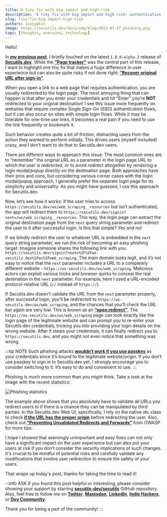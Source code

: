 ```yaml
---
title: A tiny fix with big impact and high risk
description: "A tiny fix with big impact and high risk: authentication, SSO, open redirect, preventing unvalidated redirects."
slug: tiny-fix-big-impact-high-risk
authors: azasypkin
image: https://secutils.dev/docs/img/blog/2023-07-27_phishing.png
tags: [thoughts, overview, technology]
---
```

Hello!

In [**my previous post**](https://secutils.dev/docs/blog/alpha2-release), I briefly touched on the latest `1.0.0-alpha.2` release of [**Secutils.dev**](https://secutils.dev). While the [**"Page tracker"**](https://secutils.dev/docs/guides/web_scraping/page) was the central part of this release, I want to highlight one tiny fix that makes a huge difference in user experience but can also be quite risky if not done right: [**“Recover original URL after sign-in”**](https://github.com/secutils-dev/secutils/issues/9).

<!--truncate-->

When you open a link to a web page that requires authentication, you are usually redirected to the login page. The most annoying thing that can happen is that after you enter your credentials and hit “Enter” you’re **NOT** redirected to your original destination! I see this issue more frequently on websites that require complex Single Sign-On (SSO) authentication flows, but it can also occur on sites with simple login flows. While it may be tolerable for one-time use links, it becomes a real pain if you need to use the link frequently or bookmark it.

Such behavior creates quite a bit of friction, distracting users from the action they wanted to perform initially. This drives users (myself included) crazy, and I don’t want to do that to Secutils.dev users.

There are different ways to approach this issue. The most common ones are to “remember” the original URL as a parameter in the login page URL to which the user is redirected, or to avoid redirect altogether by rendering a login modal/popup directly on the destination page. Both approaches have their pros and cons, but considering various corner cases with the login modal/popup approach, I generally prefer the separate login page for its simplicity and universality. As you might have guessed, I use this approach for Secutils.dev.

Now, let’s see how it works: If the user tries to access `https://secutils.dev/ws/web_scraping__resources` but isn’t authenticated, the app will redirect them to `https://secutils.dev/signin?next=/ws/web_scraping__resources`. This way, the login page can extract the original destination page from the `next` query string parameter and redirect the user to it after successful login. Is this that simple? Yes and no!

If we blindly redirect the user to whatever URL is embedded in the `next` query string parameter, we run the risk of becoming an easy phishing target. Imagine someone shares the following link with you: `https://secutils.dev/signin?next=%2F%2Fws-secutils.dev%2Fws%2Fweb_scraping`. The main domain looks legit, and it’s not easy to notice that the `next` parameter includes a URL to a completely different website - `https://ws-secutils.dev/ws/web_scraping`. Malicious actors can exploit various tricks and browser quirks to conceal the real destination in the `next` parameter. For example, here I used a URL-encoded protocol-relative URL (`//` instead of `https://`).

If Secutils.dev doesn’t validate the URL from the `next` parameter properly, after successful login, you'll be redirected to `https://ws-secutils.dev/ws/web_scraping`, and the chances that you'll check the URL bar again are very low. This is known as an [**“open redirect”**](https://cwe.mitre.org/data/definitions/601.html). The `https://ws-secutils.dev/ws/web_scraping` page can look exactly like the login page of the legitimate website and can prompt you to re-enter your Secutils.dev credentials, tricking you into providing your login details on the wrong website. After it steals your credentials, it can finally redirect you to `https://secutils.dev`, and you might not even notice that something was wrong.

:::tip NOTE
Such phishing attacks [**wouldn’t work if you use passkey**](https://support.apple.com/en-us/102195) as your credentials since it’s bound to the legitimate website/origin. If you don’t use passkey to sign in to Secutils.dev yet, I strongly encourage you to consider switching to it. It’s easy to do and convenient to use.
:::

Phishing is much more common than you might think. Take a look at the image with the recent statistics:

![Phishing statistics](https://secutils.dev/docs/img/blog/2023-07-27_phishing.png)

The example above shows that you absolutely have to validate all URLs you redirect users to if there is a chance they can be manipulated by third parties. In the Secutils.dev Web UI, specifically, I rely on the native `URL` class to check [**if the URL has the proper origin**](https://github.com/secutils-dev/secutils-webui/blob/643821fd0c2fc43475994fbdb7194ec4ef558bce/src/tools/url.ts) before redirecting the user. Also, check out [**"Preventing Unvalidated Redirects and Forwards"**](https://cheatsheetseries.owasp.org/cheatsheets/Unvalidated_Redirects_and_Forwards_Cheat_Sheet.html) from OWASP for more tips.

I hope I showed that seemingly unimportant and easy fixes can not only have a significant impact on the user experience but can also put your users at risk if you don’t consider the security implications of such changes. It's crucial to be mindful of potential risks and carefully validate any modifications that involve user redirection to ensure the safety of your users.

That wraps up today's post, thanks for taking the time to read it!

:::info ASK
If you found this post helpful or interesting, please consider showing your support by starring [**secutils-dev/secutils**](https://github.com/secutils-dev/secutils) GitHub repository. Also, feel free to follow me on [**Twitter**](https://twitter.com/aleh_zasypkin), [**Mastodon**](https://infosec.exchange/@azasypkin), [**LinkedIn**](https://www.linkedin.com/in/azasypkin/), [**Indie Hackers**](https://www.indiehackers.com/azasypkin/history), or [**Dev Community**](https://dev.to/azasypkin).

Thank you for being a part of the community!
:::
